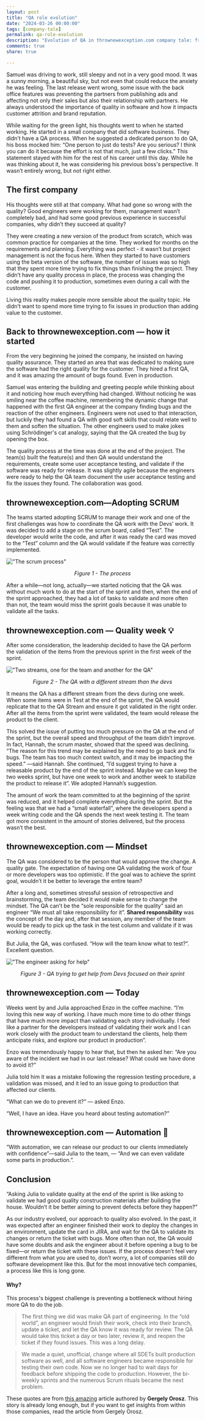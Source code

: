 ```yaml
---
layout: post
title: "QA role evolution"
date: "2024-03-26 00:00:00"
tags: [company-tale]
permalink: qa-role-evolution 
description: "Evolution of QA in thrownewexception.com company tale: from manual testing to better approach"
comments: true
share: true

---
```


Samuel was driving to work, still sleepy and not in a very good mood. It was a sunny morning, a beautiful sky, but not even that could reduce the anxiety he was feeling. The last release went wrong, some issue with the back office features was preventing the partners from publishing ads and affecting not only their sales but also their relationship with partners. He always understood the importance of quality in software and how it impacts customer attrition and brand reputation. 

While waiting for the green light, his thoughts went to when he started working. He started in a small company that did software business. They didn’t have a QA process. When he suggested a dedicated person to do QA, his boss mocked him: “One person to just do tests? Are you serious? I think you can do it because the effort is not that much, just a few clicks.” This statement stayed with him for the rest of his career until this day. While he was thinking about it, he was considering his previous boss's perspective. It wasn’t entirely wrong, but not right either. 

## The first company

His thoughts were still at that company. What had gone so wrong with the quality? Good engineers were working for them, management wasn’t completely bad, and had some good previous experience in successful companies, why didn’t they succeed at quality? 

They were creating a new version of the product from scratch, which was common practice for companies at the time. They worked for months on the requirements and planning. Everything was perfect - it wasn’t but project management is not the focus here. When they started to have customers using the beta version of the software, the number of issues was so high that they spent more time trying to fix things than finishing the project. They didn’t have any quality process in place, the process was changing the code and pushing it to production, sometimes even during a call with the customer. 

Living this reality makes people more sensible about the quality topic. He didn’t want to spend more time trying to fix issues in production than adding value to the customer. 

## Back to thrownewexception.com — how it started

From the very beginning he joined the company, he insisted on having quality assurance. They started an area that was dedicated to making sure the software had the right quality for the customer. They hired a first QA, and it was amazing the amount of bugs found. Even in production. 

Samuel was entering the building and greeting people while thinking about it and noticing how much everything had changed. Without noticing he was smiling near the coffee machine, remembering the dynamic change that happened with the first QA engineer at the company finding bugs and the reaction of the other engineers. Engineers were not used to that interaction, but luckily they had found a QA with good soft skills that could relate well to them and soften the situation. The other engineers used to make jokes using Schrödinger's cat analogy, saying that the QA created the bug by opening the box.

The quality process at the time was done at the end of the project. The team(s) built the feature(s) and then QA would understand the requirements, create some user acceptance testing, and validate if the software was ready for release. It was slightly agile because the engineers were ready to help the QA team document the user acceptance testing and fix the issues they found. The collaboration was good.

## thrownewexception.com—Adopting SCRUM

The teams started adopting SCRUM to manage their work and one of the first challenges was how to coordinate the QA work with the Devs’ work. It was decided to add a stage on the scrum board, called “Test”. The developer would write the code, and after it was ready the card was moved to the “Test” column and the QA would validate if the feature was correctly implemented.

!["The scrum process"](../../assets/img/posts/2024.03.26/figure-1-process.png)

<p style="text-align: center;"><em>Figure 1 - The process</em></p>

After a while—not long, actually—we started noticing that the QA was without much work to do at the start of the sprint and then, when the end of the sprint approached, they had a lot of tasks to validate and more often than not, the team would miss the sprint goals because it was unable to validate all the tasks. 

## thrownewexception.com — Quality week 💡

After some consideration, the leadership decided to have the QA perform the validation of the items from the previous sprint in the first week of the sprint. 

!["Two streams, one for the team and another for the QA"](../../assets/img/posts/2024.03.26/different-stream-qa.png)

<p style="text-align: center;"><em>Figure 2 - The QA with a different stream
  than the devs</em></p>

It means the QA has a different stream from the devs during one week. When some items were in Test at the end of the sprint, the QA would replicate that to the QA Stream and ensure it got validated in the right order. After all the items from the sprint were validated, the team would release the product to the client.

This solved the issue of putting too much pressure on the QA at the end of the sprint, but the overall speed and throughput of the team didn’t improve. In fact, Hannah, the scrum master, showed that the speed was declining. “The reason for this trend may be explained by the need to go back and fix bugs. The team has too much context switch, and it may be impacting the speed.” —said Hannah. She continued, “I’d suggest trying to have a releasable product by the end of the sprint instead. Maybe we can keep the two weeks sprint, but have one week to work and another week to stabilize the product to release it”. We adopted Hannah’s suggestion.

The amount of work the team committed to at the beginning of the sprint was reduced, and it helped complete everything during the sprint. But the feeling was that we had a “small waterfall”, where the developers spend a week writing code and the QA spends the next week testing it. The team got more consistent in the amount of stories delivered, but the process wasn’t the best. 

## thrownewexception.com — Mindset

The QA was considered to be the person that would approve the change. A quality gate. The expectation of having one QA validating the work of four or more developers was too optimistic. If the goal was to achieve the sprint goal, wouldn’t it be better to leverage the entire team?

After a long and, sometimes stressful session of retrospective and brainstorming, the team decided it would make sense to change the mindset. The QA can’t be the “sole responsible for the quality” said an engineer “We must all take responsibility for it”. **Shared responsibility** was the concept of the day and, after that session, any member of the team would be ready to pick up the task in the test column and validate if it was working correctly.

But Julia, the QA, was confused. “How will the team know what to test?”. Excellent question. 

!["The engineer asking for help"](../../assets/img/posts/2024.03.26/figure-3-ask-for-help.png)

<p style="text-align: center;"><em>Figure 3 - QA trying to get help from Devs focused on their sprint</em></p>

## thrownewexception.com — Today

Weeks went by and Julia approached Enzo in the coffee machine. “I’m loving this new way of working. I have much more time to do other things that have much more impact than validating each story individually. I feel like a partner for the developers instead of validating their work and I can work closely with the product team to understand the clients, help them anticipate risks, and explore our product in production”. 

Enzo was tremendously happy to hear that, but then he asked her: “Are you aware of the incident we had in our last release? What could we have done to avoid it?”

Julia told him it was a mistake following the regression testing procedure, a validation was missed, and it led to an issue going to production that affected our clients.

“What can we do to prevent it?” — asked Enzo.

“Well, I have an idea. Have you heard about testing automation?”

## thrownewexception.com — Automation 🤖

“With automation, we can release our product to our clients immediately with confidence”—said Julia to the team, — “And we can even validate some parts in production.”.

## Conclusion

“Asking Julia to validate quality at the end of the sprint is like asking to validate we had good quality construction materials after building the house. Wouldn’t it be better aiming to prevent defects before they happen?”

As our industry evolved, our approach to quality also evolved. In the past, it was expected after an engineer finished their work to deploy the changes in an environment, update the card in JIRA, and wait for the QA to validate its changes or return the ticket with bugs. More often than not, the QA would have some doubts and ask the engineer about it before opening a bug to be fixed—or return the ticket with these issues. If the process doesn’t feel very different from what you are used to, don’t worry, a lot of companies still do software development like this. But for the most innovative tech companies, a process like this is long gone. 

#### Why?

This process's biggest challenge is preventing a bottleneck without hiring more QA to do the job.

> The first thing we did was make QA part of engineering. In the “old world”, an engineer would finish their work, check into their branch, update a ticket, and let the QA know it was ready for review. The QA would take this ticket a day or two later, review it, and reopen the ticket if they found issues. This was a long delay.

> We made a quiet, unofficial, change where all SDETs built production software as well, and all software engineers became responsible for testing their own code. Now we no longer had to wait days for feedback before shipping the code to production. However, the bi-weekly sprints and the numerous Scrum rituals became the next problem.

These quotes are from [this amazing](https://blog.pragmaticengineer.com/project-management-at-big-tech/) article authored by **Gergely Orosz**. This story is already long enough, but if you want to get insights from within those companies, read the article from Gergely Orosz.
